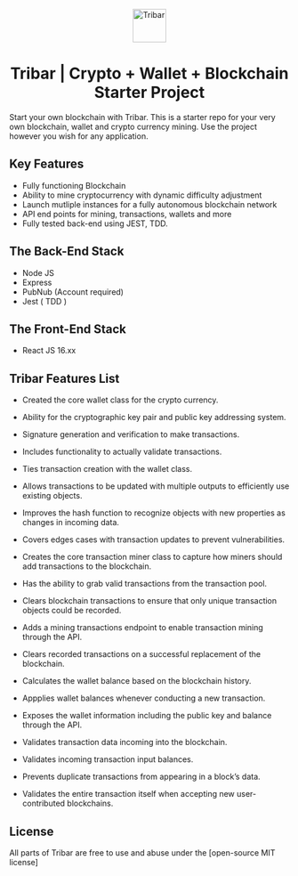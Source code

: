 <p align="center">
  <a href="https://www.tribar.io">
    <img alt="Tribar" src="https://i.imgur.com/KlPaqCk.png" width="60" />
  </a>
</p>
<h1 align="center">Tribar | Crypto + Wallet + Blockchain Starter Project</h1>


Start your own blockchain with Tribar. This is a starter repo for your very own blockchain, wallet and crypto currency
mining. Use the project however you wish for any application. 

## Key Features
- Fully functioning Blockchain 
- Ability to mine cryptocurrency with dynamic difficulty adjustment
- Launch mutliple instances for a fully autonomous blockchain network
- API end points for mining, transactions, wallets and more
- Fully tested back-end using JEST, TDD.

## The Back-End Stack
- Node JS
- Express
- PubNub (Account required)
- Jest ( TDD )

## The Front-End Stack
- React JS 16.xx

## Tribar Features List 
- Created the core wallet class for the crypto currency.

- Ability for the cryptographic key pair and public key addressing system.

- Signature generation and verification to make transactions.

- Includes functionality to actually validate transactions.

- Ties transaction creation with the wallet class.

- Allows transactions to be updated with multiple outputs to efficiently use existing objects.

- Improves the hash function to recognize objects with new properties as changes in incoming data.

- Covers edges cases with transaction updates to prevent vulnerabilities.

- Creates the core transaction miner class to capture how miners should add transactions to the blockchain.

- Has the ability to grab valid transactions from the transaction pool.

- Clears blockchain transactions to ensure that only unique transaction objects could be recorded.

- Adds a mining transactions endpoint to enable transaction mining through the API.

- Clears recorded transactions on a successful replacement of the blockchain.

- Calculates the wallet balance based on the blockchain history.

- Appplies wallet balances whenever conducting a new transaction.

- Exposes the wallet information including the public key and balance through the API.

- Validates transaction data incoming into the blockchain.

- Validates incoming transaction input balances.

- Prevents duplicate transactions from appearing in a block’s data.

- Validates the entire transaction itself when accepting new user-contributed blockchains.


## License 
All parts of Tribar are free to use and abuse under the [open-source MIT license]